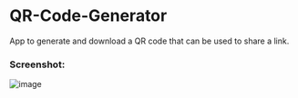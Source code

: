# QR-Code-Generator
App to generate and download a QR code that can be used to share a link.

### Screenshot:
![image](https://user-images.githubusercontent.com/90963726/185208089-eaaefc12-8a7e-478d-9911-d482ed06ae15.png)
